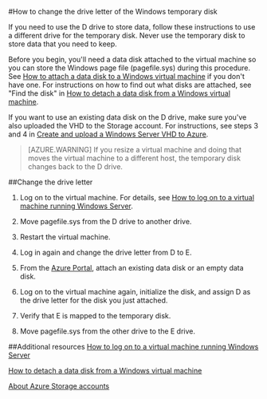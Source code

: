 <properties
	pageTitle="Change the drive letter of the temporary disk | Windows Azure"
	description="Change the drive letter of the temporary disk on a Windows virtual machine created with the classic deployment model."
	services="virtual-machines"
	documentationCenter=""
	authors="cynthn
"
	manager="timlt"
	editor=""
	tags="azure-service-management"/>

<tags
	ms.service="virtual-machines"
	ms.date="05/27/2015"
	wacn.date=""/>

#How to change the drive letter of the Windows temporary disk

If you need to use the D drive to store data, follow these instructions to use a different drive for the temporary disk. Never use the temporary disk to store data that you need to keep.

Before you begin, you'll need a data disk attached to the virtual machine so you can store the Windows page file (pagefile.sys) during this procedure. See [How to attach a data disk to a Windows virtual machine][Attach] if you don't have one. For instructions on how to find out what disks are attached, see "Find the disk" in [How to detach a data disk from a Windows virtual machine][Detach].

If you want to use an existing data disk on the D drive, make sure you've also uploaded the VHD to the Storage account. For instructions, see steps 3 and 4 in [Create and upload a Windows Server VHD to Azure][VHD].

> [AZURE.WARNING] If you resize a virtual machine and doing that moves the virtual machine to a different host, the temporary disk changes back to the D drive.

##Change the drive letter

1. Log on to the virtual machine. For details, see [How to log on to a virtual machine running Windows Server][Logon].

2. Move pagefile.sys from the D drive to another drive.

3. Restart the virtual machine.

4. Log in again and change the drive letter from D to E.

5.	From the [Azure  Portal](http://manage.windowsazure.cn), attach an existing data disk or an empty data disk.

6.	Log on to the virtual machine again, initialize the disk, and assign D as the drive letter for the disk you just attached.

7.	Verify that E is mapped to the temporary disk.

8.	Move pagefile.sys from the other drive to the E drive.

##Additional resources
[How to log on to a virtual machine running Windows Server][Logon]

[How to detach a data disk from a Windows virtual machine][Detach]

[About Azure Storage accounts][Storage]

<!--Link references-->
[Attach]: /documentation/articles/storage-windows-attach-disk
[VHD]: /documentation/articles/virtual-machines-create-upload-vhd-windows-server
[Logon]: /documentation/articles/virtual-machines-log-on-windows-server
[Detach]: /documentation/articles/storage-windows-detach-disk
[Storage]: /documentation/articles/storage-whatis-account